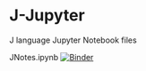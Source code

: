 # J-Jupyter
J language Jupyter Notebook files

JNotes.ipynb [![Binder](https://mybinder.org/badge_logo.svg)](https://mybinder.org/v2/gh/tmcguirefl/JBinder.git/main?urlpath=git-pull?repo=https://github.com/tmcguirefl/J-Jupyter.git)

